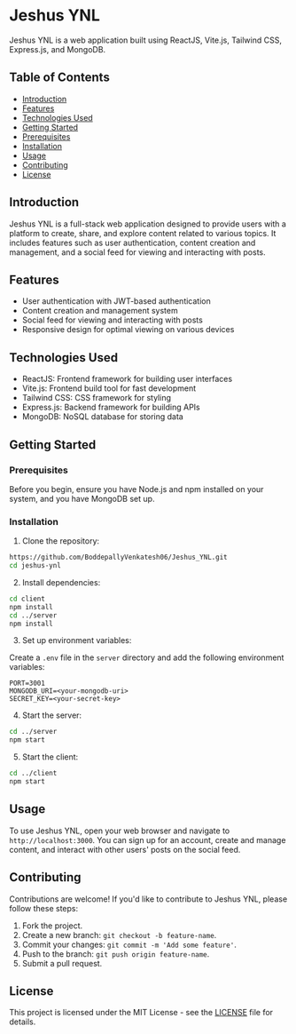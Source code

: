 # Jeshus YNL

Jeshus YNL is a web application built using ReactJS, Vite.js, Tailwind CSS, Express.js, and MongoDB.

## Table of Contents

- [Introduction](#introduction)
- [Features](#features)
- [Technologies Used](#technologies-used)
- [Getting Started](#getting-started)
- [Prerequisites](#prerequisites)
- [Installation](#installation)
- [Usage](#usage)
- [Contributing](#contributing)
- [License](#license)

## Introduction

Jeshus YNL is a full-stack web application designed to provide users with a platform to create, share, and explore content related to various topics. It includes features such as user authentication, content creation and management, and a social feed for viewing and interacting with posts.

## Features

- User authentication with JWT-based authentication
- Content creation and management system
- Social feed for viewing and interacting with posts
- Responsive design for optimal viewing on various devices

## Technologies Used

- ReactJS: Frontend framework for building user interfaces
- Vite.js: Frontend build tool for fast development
- Tailwind CSS: CSS framework for styling
- Express.js: Backend framework for building APIs
- MongoDB: NoSQL database for storing data

## Getting Started

### Prerequisites

Before you begin, ensure you have Node.js and npm installed on your system, and you have MongoDB set up.

### Installation

1. Clone the repository:

```bash
https://github.com/BoddepallyVenkatesh06/Jeshus_YNL.git
cd jeshus-ynl
```

2. Install dependencies:

```bash
cd client
npm install
cd ../server
npm install
```

3. Set up environment variables:

Create a `.env` file in the `server` directory and add the following environment variables:

```
PORT=3001
MONGODB_URI=<your-mongodb-uri>
SECRET_KEY=<your-secret-key>
```

4. Start the server:

```bash
cd ../server
npm start
```

5. Start the client:

```bash
cd ../client
npm start
```

## Usage

To use Jeshus YNL, open your web browser and navigate to `http://localhost:3000`. You can sign up for an account, create and manage content, and interact with other users' posts on the social feed.

## Contributing

Contributions are welcome! If you'd like to contribute to Jeshus YNL, please follow these steps:

1. Fork the project.
2. Create a new branch: `git checkout -b feature-name`.
3. Commit your changes: `git commit -m 'Add some feature'`.
4. Push to the branch: `git push origin feature-name`.
5. Submit a pull request.

## License

This project is licensed under the MIT License - see the [LICENSE](LICENSE) file for details.
